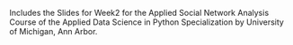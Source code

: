 Includes the Slides for Week2 for the Applied Social Network Analysis Course of the Applied Data Science in Python Specialization by University of Michigan, Ann Arbor.
